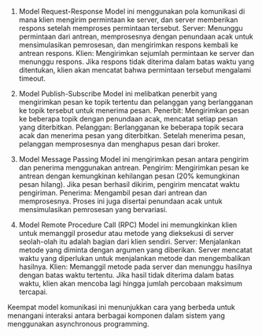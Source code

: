 1. Model Request-Response
Model ini menggunakan pola komunikasi di mana klien mengirim permintaan ke server, dan server memberikan respons setelah memproses permintaan tersebut.
Server: Menunggu permintaan dari antrean, memprosesnya dengan penundaan acak untuk mensimulasikan pemrosesan, dan mengirimkan respons kembali ke antrean respons.
Klien: Mengirimkan sejumlah permintaan ke server dan menunggu respons. Jika respons tidak diterima dalam batas waktu yang ditentukan, klien akan mencatat bahwa permintaan tersebut mengalami timeout.

2. Model Publish-Subscribe
Model ini melibatkan penerbit yang mengirimkan pesan ke topik tertentu dan pelanggan yang berlangganan ke topik tersebut untuk menerima pesan.
Penerbit: Mengirimkan pesan ke beberapa topik dengan penundaan acak, mencatat setiap pesan yang diterbitkan.
Pelanggan: Berlangganan ke beberapa topik secara acak dan menerima pesan yang diterbitkan. Setelah menerima pesan, pelanggan memprosesnya dan menghapus pesan dari broker.

3. Model Message Passing
Model ini mengirimkan pesan antara pengirim dan penerima menggunakan antrean.
Pengirim: Mengirimkan pesan ke antrean dengan kemungkinan kehilangan pesan (20% kemungkinan pesan hilang). Jika pesan berhasil dikirim, pengirim mencatat waktu pengiriman.
Penerima: Mengambil pesan dari antrean dan memprosesnya. Proses ini juga disertai penundaan acak untuk mensimulasikan pemrosesan yang bervariasi.

4. Model Remote Procedure Call (RPC)
Model ini memungkinkan klien untuk memanggil prosedur atau metode yang dieksekusi di server seolah-olah itu adalah bagian dari klien sendiri.
Server: Menjalankan metode yang diminta dengan argumen yang diberikan. Server mencatat waktu yang diperlukan untuk menjalankan metode dan mengembalikan hasilnya.
Klien: Memanggil metode pada server dan menunggu hasilnya dengan batas waktu tertentu. Jika hasil tidak diterima dalam batas waktu, klien akan mencoba lagi hingga jumlah percobaan maksimum tercapai.

Keempat model komunikasi ini menunjukkan cara yang berbeda untuk menangani interaksi antara berbagai komponen dalam sistem yang menggunakan asynchronous programming.
